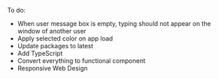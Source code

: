 To do:

- When user message box is empty, typing should not appear on the window of another user
- Apply selected color on app load
- Update packages to latest
- Add TypeScript
- Convert everything to functional component
- Responsive Web Design
